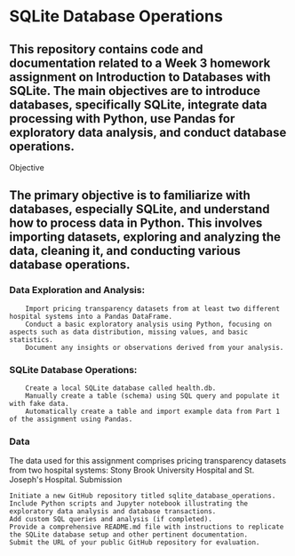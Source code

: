 # SQLite Database Operations


## This repository contains code and documentation related to a Week 3 homework assignment on Introduction to Databases with SQLite. The main objectives are to introduce databases, specifically SQLite, integrate data processing with Python, use Pandas for exploratory data analysis, and conduct database operations.
Objective

## The primary objective is to familiarize with databases, especially SQLite, and understand how to process data in Python. This involves importing datasets, exploring and analyzing the data, cleaning it, and conducting various database operations.

### Data Exploration and Analysis:
        Import pricing transparency datasets from at least two different hospital systems into a Pandas DataFrame.
        Conduct a basic exploratory analysis using Python, focusing on aspects such as data distribution, missing values, and basic statistics.
        Document any insights or observations derived from your analysis.

### SQLite Database Operations:
        Create a local SQLite database called health.db.
        Manually create a table (schema) using SQL query and populate it with fake data.
        Automatically create a table and import example data from Part 1 of the assignment using Pandas.


### Data

The data used for this assignment comprises pricing transparency datasets from two hospital systems: Stony Brook University Hospital and St. Joseph's Hospital.
Submission

    Initiate a new GitHub repository titled sqlite_database_operations.
    Include Python scripts and Jupyter notebook illustrating the exploratory data analysis and database transactions.
    Add custom SQL queries and analysis (if completed).
    Provide a comprehensive README.md file with instructions to replicate the SQLite database setup and other pertinent documentation.
    Submit the URL of your public GitHub repository for evaluation.
